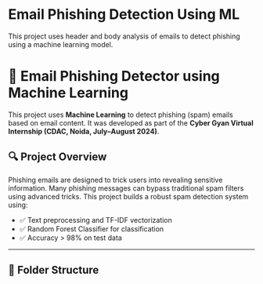 # Email Phishing Detection Using ML
This project uses header and body analysis of emails to detect phishing using a machine learning model.
# 📧 Email Phishing Detector using Machine Learning

This project uses **Machine Learning** to detect phishing (spam) emails based on email content. It was developed as part of the **Cyber Gyan Virtual Internship (CDAC, Noida, July–August 2024)**.

## 🔍 Project Overview

Phishing emails are designed to trick users into revealing sensitive information. Many phishing messages can bypass traditional spam filters using advanced tricks. This project builds a robust spam detection system using:

- ✅ Text preprocessing and TF-IDF vectorization
- ✅ Random Forest Classifier for classification
- ✅ Accuracy > 98% on test data

---

## 📁 Folder Structure


